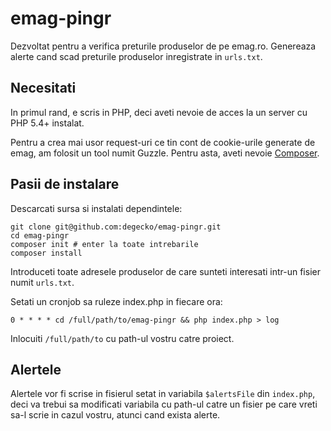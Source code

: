 # emag-pingr

Dezvoltat pentru a verifica preturile produselor de pe emag.ro. Genereaza alerte cand scad preturile produselor inregistrate in `urls.txt`.

## Necesitati

In primul rand, e scris in PHP, deci aveti nevoie de acces la un server cu PHP 5.4+ instalat.

Pentru a crea mai usor request-uri ce tin cont de cookie-urile generate de emag, am folosit un tool numit Guzzle. Pentru asta, aveti nevoie [Composer](https://getcomposer.org/download/).

## Pasii de instalare

Descarcati sursa si instalati dependintele:

```
git clone git@github.com:degecko/emag-pingr.git
cd emag-pingr
composer init # enter la toate intrebarile
composer install
```

Introduceti toate adresele produselor de care sunteti interesati intr-un fisier numit `urls.txt`.

Setati un cronjob sa ruleze index.php in fiecare ora:

```
0 * * * * cd /full/path/to/emag-pingr && php index.php > log
```

Inlocuiti `/full/path/to` cu path-ul vostru catre proiect.

## Alertele

Alertele vor fi scrise in fisierul setat in variabila `$alertsFile` din `index.php`, deci va trebui sa modificati variabila cu path-ul catre un fisier pe care vreti sa-l scrie in cazul vostru, atunci cand exista alerte.
